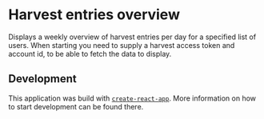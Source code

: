 # Harvest entries overview

Displays a weekly overview of harvest entries per day for a specified list of users. When starting
you need to supply a harvest access token and account id, to be able to fetch the data to display.

## Development

This application was build with [`create-react-app`](https://github.com/facebook/create-react-app). More information on how to start development can be found there.
